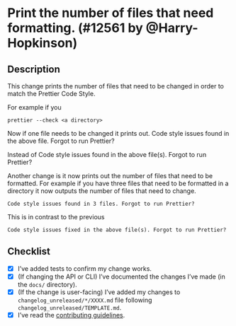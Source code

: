 <!--

1. Choose a folder based on which language your PR is for.

   - For JavaScript, choose `javascript/` etc.
   - For TypeScript specific syntax, choose `typescript/`.
   - If your PR applies to multiple languages, such as TypeScript/Flow, choose one folder and mention which languages it applies to.

2. In your chosen folder, create a file with your PR number: `XXXX.md`. For example: `typescript/6728.md`.

3. Copy the content below and paste it in your new file.

4. Fill in a title, the PR number and your user name.

5. Optionally write a description. Many times it’s enough with just sample code.

6. Change ```jsx to your language. For example, ```yaml.

7. Change the `// Input` and `// Prettier` comments to the comment syntax of your language. For example, `# Input`.

8. Choose some nice input example code. Paste it along with the output before and after your PR.

-->

# Print the number of files that need formatting. (#12561 by @Harry-Hopkinson)

## Description

This change prints the number of files that need to be changed in order to match the Prettier Code Style.

For example if you

```shell
prettier --check <a directory>
```

Now if one file needs to be changed it prints out.
Code style issues found in the above file. Forgot to run Prettier?

Instead of
Code style issues found in the above file(s). Forgot to run Prettier?

Another change is it now prints out the number of files that need to be formatted. For example if you have three files that need to be formatted in a directory it now outputs the number of files that need to change.

```shell
Code style issues found in 3 files. Forgot to run Prettier?
```

This is in contrast to the previous

```shell
Code style issues fixed in the above file(s). Forgot to run Prettier?
```

## Checklist

<!-- Please ensure you’ve done all of these things (if applicable). -->
<!-- You can replace the `[ ]` with `[x]` to mark each task as done. -->

- [x] I’ve added tests to confirm my change works.
- [x] (If changing the API or CLI) I’ve documented the changes I’ve made (in the `docs/` directory).
- [x] (If the change is user-facing) I’ve added my changes to `changelog_unreleased/*/XXXX.md` file following `changelog_unreleased/TEMPLATE.md`.
- [x] I’ve read the [contributing guidelines](https://github.com/prettier/prettier/blob/main/CONTRIBUTING.md).
